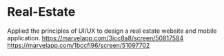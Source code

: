 # Real-Estate
Applied the principles of UI/UX  to design a real estate website and mobile application.
https://marvelapp.com/3icc8a8/screen/50817584
https://marvelapp.com/1bccfj96/screen/51097702
